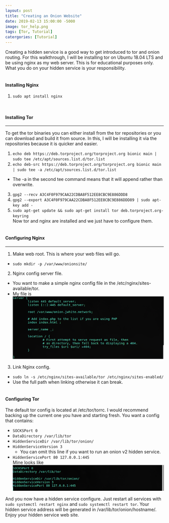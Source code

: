 ```yaml
---
layout: post
title: "Creating an Onion Website"
date: 2019-02-13 15:00:00 -5000
image: tor_help.png
tags: [Tor, Tutorial]
catergories: [Tutorial]
---
```

Creating a hidden service is a good way to get introduced to tor and onion routing. For this walkthrough, I will be installing tor on Ubuntu 18.04 LTS and be using nginx as my web server. This is for educational purposes only. What you do on your hidden service is your responsibility.  
&nbsp;

#### Installing Nginx  
1. ```sudo apt install nginx```

&nbsp;  
#### Installing Tor
---
To get the tor binaries you can either install from the tor repositories or you can download and build it from source. In this, I will be installing it via the repositories because it is quicker and easier.  

1. ```echo deb https://deb.torproject.org/torproject.org bionic main | sudo tee /etc/apt/sources.list.d/tor.list```
2. ```echo deb-src https://deb.torproject.org/torproject.org bionic main | sudo tee -a /etc/apt/sources.list.d/tor.list```
  - The -a in the second tee command means that it will append rather than overwrite.
3. ```gpg2 --recv A3C4F0F979CAA22CDBA8F512EE8CBC9E886DDD8```
4. ```gpg2 --export A3C4F0F979CAA22CDBA8F512EE8CBC9E886DDD89 | sudo apt-key add -```
5. ```sudo apt-get update && sudo apt-get install tor deb.torproject.org-keyring```  
Now tor and nginx are installed and we just have to configure them.  
&nbsp;  


#### Configuring Nginx
---
1. Make web root. This is where your web files will go.
 - ```sudo mkdir -p /var/www/onionsite/```
2. Nginx config server file.
- You want to make a simple nginx config file in the /etc/nginx/sites-available/tor.
- My file is ![Nginx config file](/img/torguide/nginxconfig.png)
3. Link Nginx config.
- ```sudo ln -s /etc/nginx/sites-available/tor /etc/nginx/sites-enabled/```
- Use the full path when linking otherwise it can break.  
&nbsp;  
#### Configuring Tor
The default tor config is located at /etc/tor/torrc. I would recommend backing up the current one you have and starting fresh. You want a config that contains:
- `SOCKSPort 0`
- `DataDirectory /var/lib/tor`  
- `HiddenServiceDir /var/lib/tor/onion/`  
- `HiddenServiceVersion 3`
  - You can omit this line if you want to run an onion v2 hidden service.  
- `HiddenServicePort 80 127.0.0.1:445`  
Mine looks like ![Tor Config File](/img/torguide/torconfig.png)

And you now have a hidden service configure. Just restart all services with ```sudo systemctl restart nginx``` and ```sudo systemctl restart tor```. Your hidden service address will be generated in /var/lib/tor/onion/hostname/.  
Enjoy your hidden service web site.
